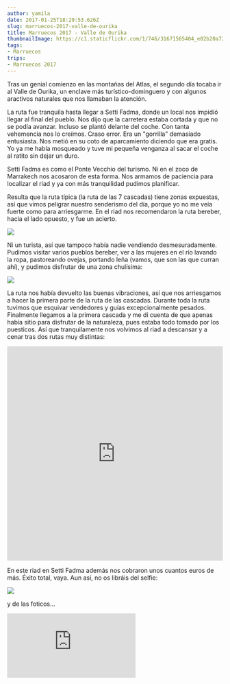 ```yaml
---
author: yamila
date: 2017-01-25T18:29:53.626Z
slug: marruecos-2017-valle-de-ourika
title: Marruecos 2017 - Valle de Ourika
thumbnailImage: https://c1.staticflickr.com/1/746/31671565404_e02b20a726_c.jpg
tags:
- Marruecos
trips:
- Marruecos 2017
---
```


Tras un genial comienzo en las montañas del Atlas, el segundo día tocaba ir al Valle de Ourika, un enclave más turístico-dominguero y con algunos aractivos naturales que nos llamaban la atención.

La ruta fue tranquila hasta llegar a Setti Fadma, donde un local nos impidió llegar al final del pueblo. Nos dijo que la carretera estaba cortada y que no se podía avanzar. Incluso se plantó delante del coche. Con tanta vehemencia nos lo creímos. Craso error. Era un "gorrilla" demasiado entusiasta. Nos metió en su coto de aparcamiento diciendo que era gratis. Yo ya me había mosqueado y tuve mi pequeña venganza al sacar el coche al ratito sin dejar un duro.

Setti Fadma es como el Ponte Vecchio del turismo. Ni en el zoco de Marrakech nos acosaron de esta forma. Nos armamos de paciencia para localizar el riad y ya con más tranquilidad pudimos planificar.

Resulta que la ruta típica (la ruta de las 7 cascadas) tiene zonas expuestas, así que vimos peligrar nuestro senderismo del día, porque yo no me veía fuerte como para arriesgarme. En el riad nos recomendaron la ruta bereber, hacia el lado opuesto, y fue un acierto.

<img src="https://c1.staticflickr.com/1/746/31671565404_e02b20a726_c.jpg" />

Ni un turista, así que tampoco había nadie vendiendo desmesuradamente. Pudimos visitar varios pueblos bereber, ver a las mujeres en el río lavando la ropa, pastoreando ovejas, portando leña (vamos, que son las que curran ahí), y pudimos disfrutar de una zona chulísima:

<img src="https://c1.staticflickr.com/1/695/32392910141_ea5125449c_c.jpg" />

La ruta nos había devuelto las buenas vibraciones, así que nos arriesgamos a hacer la primera parte de la ruta de las cascadas. Durante toda la ruta tuvimos que esquivar vendedores y guías excepcionalmente pesados. Finalmente llegamos a la primera cascada y me di cuenta de que apenas había sitio para disfrutar de la naturaleza, pues estaba todo tomado por los puesticos. Así que tranquilamente nos volvimos al riad a descansar y a cenar tras dos rutas muy distintas:

<iframe src="https://yamila-moreno.github.io/routes/#14/31.2314/-7.6603" width="100%" height="500px" frameborder="0"></iframe>

En este riad en Setti Fadma además nos cobraron unos cuantos euros de más. Éxito total, vaya. Aun así, no os libráis del selfie:

<img src="https://c1.staticflickr.com/1/272/32392905101_601e52a32b_c.jpg" />

y de las foticos...


<div class='embed-container'><iframe src='https://www.flickr.com/photos/125687915@N08/albums/72157678052621090/player' frameborder='0' allowfullscreen webkitallowfullscreen mozallowfullscreen oallowfullscreen msallowfullscreen></iframe></div>
